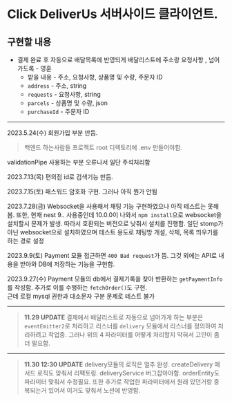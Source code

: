# Click DeliverUs 서버사이드 클라이언트.

## 구현할 내용
- 결제 완료 후 자동으로 배달목록에 반영되게 배달리스트에 주소랑 요청사항 , 넘어가도록 - 영훈
  - 받을 내용 - 주소, 요청사항, 상품명 및 수량, 주문자 ID
  - `address` - 주소, string
  - `requests` - 요청사항, string
  - `parcels` - 상품명 및 수량, json
  - `purchaseId` - 주문자 ID

---
2023.5.24(수) 회원가입 부분 만듬.
>백엔드 하는사람들 프로젝트 root 디렉토리에 .env 만들어야함.

validationPipe 사용하는 부분 오류나서 일단 주석처리함

2023.7.13(목) 편의점 id로 검색기능 만듬.

2023.7.15(토) 패스워드 암호화 구현. 그러나 아직 뭔가 안됨

2023.7.28(금) Websocket을 사용해서 채팅 기능 구현하였으나 아직 테스트는 못해봄.
또한, 현재 nest 9.*.* 사용중인데 10.0.0이 나와서
`npm install`으로 websocket을 설치할시 문제가 발생. 따라서 호환되는 버전으로 낮춰서 설치를 진행함.
일단 stomp가 아닌 websocket으로 설치하였으며 테스트 용도로 채팅방 개설, 삭제, 목록 띄우기를 하는 경로 설정

2023.9.9(토) Payment 모듈 접근하면 `400 Bad request`가 뜸. 그것 외에는 API로 내용을 받아와 DB에 저장하는 기능을 구현함.

2023.9.27(수) Payment 모듈의 db에서 결제기록을 찾아 반환하는 `getPaymentInfo`를 작성함. 추가로 이를 수행하는 `fetchOrder()`도 구현.<br>근데 로컬 mysql 권한과 대소문자 구분 문제로 테스트 불가

---
> **11.29 UPDATE**
> 결제에서 배달리스트로 자동으로 넘어가게 하는 부분은 `eventEmitter2`로 처리하고 리스너를 `delivery` 모듈에서 리스너를 정의하여 처리하려고 작업중.
> 그러나 위의 4 파라미터를 어떻게 처리할지 막혀서 고민이 좀더 필요함.
---
> **11.30 12:30 UPDATE**
> delivery모듈의 로직은 얼추 완성. createDelivery 메서드 로직도 맞춰서 리팩토링.
> deliveryService 버그잡아야함.
> orderEntity도 파라미터 맞춰서 수정필요.
> 또한 추가로 작업한 파라미터에서 원래 있던거랑 중복되는거 있어서 이거도 맞춰서 노션에 반영함.